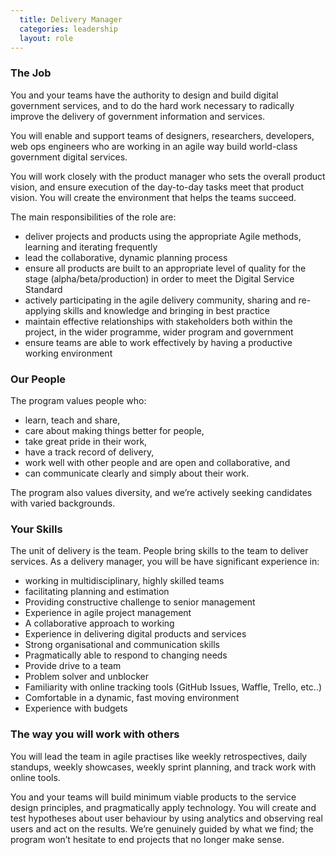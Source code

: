 ```yaml
---
  title: Delivery Manager
  categories: leadership
  layout: role
---
```


### The Job

You and your teams have the authority to design and build digital government services, and to do the hard work necessary to radically improve the delivery of government information and services.

You will enable and support teams of designers, researchers, developers, web ops engineers who are working in an agile way build world-class government digital services.

You will work closely with the product manager who sets the overall product vision, and ensure execution of the day-to-day tasks meet that product vision. You will create the environment that helps the teams succeed.

The main responsibilities of the role are:

- deliver projects and products using the appropriate Agile methods, learning and iterating frequently
- lead the collaborative, dynamic planning process
- ensure all products are built to an appropriate level of quality for the stage (alpha/beta/production) in order to meet the Digital Service Standard
- actively participating in the agile delivery  community, sharing and re-applying skills and knowledge and bringing in best practice
- maintain effective relationships with stakeholders both within the project, in the wider programme, wider program and government
- ensure teams are able to work effectively by having a productive working environment


### Our People

The program values people who:

- learn, teach and share,
- care about making things better for people,
- take great pride in their work,
- have a track record of delivery,
- work well with other people and are open and collaborative, and
- can communicate clearly and simply about their work.

The program also values diversity, and we’re actively seeking candidates with varied backgrounds.

### Your Skills

The unit of delivery is the team. People bring skills to the team to deliver services. As a delivery manager, you will be have significant experience in:

- working in multidisciplinary, highly skilled teams
- facilitating planning and estimation
- Providing constructive challenge to senior management
- Experience in agile project management
- A collaborative approach to working
- Experience in delivering digital products and services
- Strong organisational and communication skills
- Pragmatically able to respond to changing needs
- Provide drive to a team
- Problem solver and unblocker
- Familiarity with online tracking tools (GitHub Issues, Waffle, Trello, etc..)
- Comfortable in a dynamic, fast moving environment
- Experience with budgets

### The way you will work with others

You will lead the team in agile practises like weekly retrospectives, daily standups, weekly showcases, weekly sprint planning, and track work with online tools.

You and your teams will build minimum viable products to the service design principles, and pragmatically apply technology. You will create and test hypotheses about user behaviour by using analytics and observing real users and act on the results. We’re genuinely guided by what we find; the program won’t hesitate to end projects that no longer make sense.